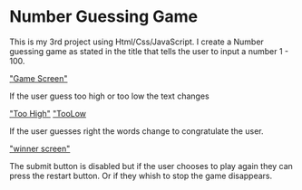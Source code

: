 # Number Guessing Game

This is my 3rd project using Html/Css/JavaScript.
I create a Number guessing game as stated in the title that tells the user to input a number 1 - 100. 

["Game Screen"](Game.png)

If the user  guess too high or too low the text changes 

["Too High"](TooHigh.png) ["TooLow](TooLow.png) 

If the user guesses right the words change to congratulate the user.

["winner screen"](WinScreen.png)

The submit button is disabled but if the user chooses to play again they can press the restart button.
Or if they whish to stop the game disappears.


